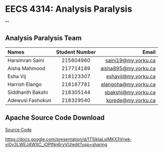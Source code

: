 
# EECS 4314: Analysis Paralysis  
""
## Analysis Paralysis Team
| Names | Student Number | Email |
| :---         |     :---:      |          ---: |
| Harsimran Saini |  215604960 | saini19@my.yorku.ca |
| Aisha Mahmood |  217714189 | aisha895@my.yorku.ca |
| Esha Vij |  218123307 | eshavij@my.yorku.ca |
| Harrish Elango |  218187781 | elangoha@my.yorku.ca |
| Siddhanth Bakshi |  218305144 | sbakshi@my.yorku.ca  |
| Adewusi Fashokun | 218329540 | korede@my.yorku.ca | 

## Apache Source Code Download
[Source Code](https://github.com/apache/flink.git)


https://docs.google.com/presentation/d/1T5IklaLsiMKX3Vrwk-yjDv3LWEJ4WXC_jOPtNn6ryVU/edit?usp=sharing
 
